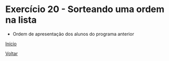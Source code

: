 # Exercício 20 - Sorteando uma ordem na lista

- Ordem de apresentação dos alunos do programa anterior

[Início](https://github.com/NandesLima/desafios-python)

[Voltar](https://github.com/NandesLima/desafios-python/tree/main/03.%20Usando%20m%C3%B3dulos%20Python)